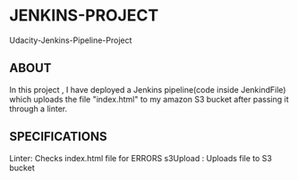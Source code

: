 # JENKINS-PROJECT
Udacity-Jenkins-Pipeline-Project

## ABOUT
In this project , I have deployed a Jenkins pipeline(code inside JenkindFile) which uploads the file "index.html" to my amazon S3 bucket after passing it through a linter.

## SPECIFICATIONS
 
Linter: Checks index.html file for ERRORS
s3Upload : Uploads file to S3 bucket





